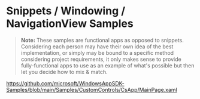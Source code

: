 # Snippets / Windowing / NavigationView Samples

> **Note:** These samples are functional apps as opposed to snippets. Considering each person may have their own idea of the best implementation, or simply may be bound to a specific method considering project requirements, it only makes sense to provide fully-functional apps to use as an example of what's possible but then let you decide how to mix & match.


https://github.com/microsoft/WindowsAppSDK-Samples/blob/main/Samples/CustomControls/CsApp/MainPage.xaml
